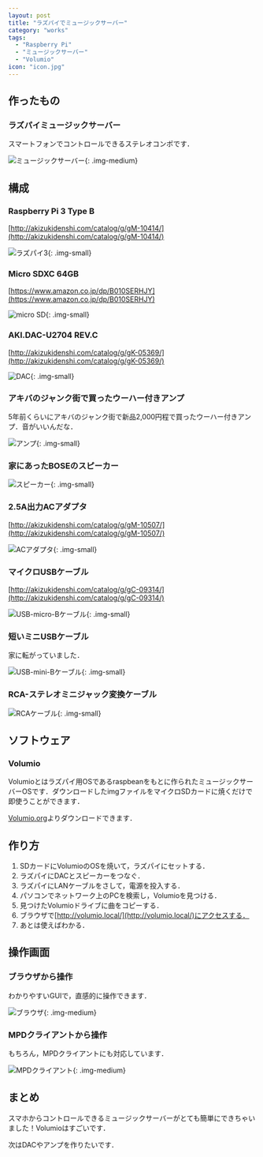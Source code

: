 ```yaml
---
layout: post
title: "ラズパイでミュージックサーバー"
category: "works"
tags:
  - "Raspberry Pi"
  - "ミュージックサーバー"
  - "Volumio"
icon: "icon.jpg"
---
```


## 作ったもの

### ラズパイミュージックサーバー

スマートフォンでコントロールできるステレオコンポです．

![ミュージックサーバー](music-server.jpg){: .img-medium}

<!--more-->

## 構成

### Raspberry Pi 3 Type B

[http://akizukidenshi.com/catalog/g/gM-10414/](http://akizukidenshi.com/catalog/g/gM-10414/)

![ラズパイ3](raspi3.jpg){: .img-small}

### Micro SDXC 64GB
[https://www.amazon.co.jp/dp/B010SERHJY](https://www.amazon.co.jp/dp/B010SERHJY)

![micro SD](sd.jpg){: .img-small}

### AKI.DAC-U2704 REV.C

[http://akizukidenshi.com/catalog/g/gK-05369/](http://akizukidenshi.com/catalog/g/gK-05369/)

![DAC](dac.jpg){: .img-small}

### アキバのジャンク街で買ったウーハー付きアンプ

5年前くらいにアキバのジャンク街で新品2,000円程で買ったウーハー付きアンプ．音がいいんだな．

![アンプ](amp.jpg){: .img-small}

### 家にあったBOSEのスピーカー

![スピーカー](speaker.jpg){: .img-small}

### 2.5A出力ACアダプタ

[http://akizukidenshi.com/catalog/g/gM-10507/](http://akizukidenshi.com/catalog/g/gM-10507/)

![ACアダプタ](acadapter.jpg){: .img-small}

### マイクロUSBケーブル

[http://akizukidenshi.com/catalog/g/gC-09314/](http://akizukidenshi.com/catalog/g/gC-09314/)

![USB-micro-Bケーブル](usb.jpg){: .img-small}

### 短いミニUSBケーブル

家に転がっていました．

![USB-mini-Bケーブル](miniusb.jpg){: .img-small}

### RCA-ステレオミニジャック変換ケーブル

![RCAケーブル](rca.jpg){: .img-small}

## ソフトウェア

### Volumio

Volumioとはラズパイ用OSであるraspbeanをもとに作られたミュージックサーバーOSです．ダウンロードしたimgファイルをマイクロSDカードに焼くだけで即使うことができます．

[Volumio.org](https://volumio.org/)よりダウンロードできます．

## 作り方

  1. SDカードにVolumioのOSを焼いて，ラズパイにセットする．
  1. ラズパイにDACとスピーカーをつなぐ．
  1. ラズパイにLANケーブルをさして，電源を投入する．
  1. パソコンでネットワーク上のPCを検索し，Volumioを見つける．
  1. 見つけたVolumioドライブに曲をコピーする．
  1. ブラウザで[http://volumio.local/](http://volumio.local/)にアクセスする．
  1. あとは使えばわかる．

## 操作画面

### ブラウザから操作

わかりやすいGUIで，直感的に操作できます．

![ブラウザ](browser.png){: .img-medium}

### MPDクライアントから操作

もちろん，MPDクライアントにも対応しています．

![MPDクライアント](mpd.png){: .img-medium}

## まとめ

スマホからコントロールできるミュージックサーバーがとても簡単にできちゃいました！Volumioはすごいです．

次はDACやアンプを作りたいです．

